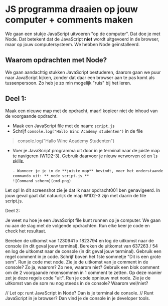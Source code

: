 # JS programma draaien op jouw computer + comments maken

We gaan een stukje JavaScript uitvoeren "op de computer". Dat doe je met Node. Dat betekent dat de JavaScript **niet** wordt uitgevoerd in de browser, maar op jouw computersysteem. We hebben Node geïnstalleerd.

## Waarom opdrachten met Node?

We gaan aandachtig stukken JavaScript bestuderen, daarom gaan we puur naar JavaScript kijken, zonder dat daar een browser aan te pas komt als tussenpersoon. Zo heb je zo min mogelijk "ruis" bij het leren.

## Deel 1:

Maak een nieuwe map met de opdracht, maar! kopieer niet de inhoud van de voorgaande opdracht.

- Maak een JavaScript file met de naam: `script.js`
- Schrijf `console.log("Hallo Winc Academy studenten")` in de file

> console.log("Hallo Winc Academy Studenten")

- Voer je JavaScript programma uit door in je terminal naar de juiste map te navigeren (W1D2-3). Gebruik daarvoor je nieuw verworven `cd` en `ls` skills.

      - Wanneer je je in de **juiste map** bevindt, voer het onderstaande commando uit: **_node script.js_**
      ![Command scherm](cmd.png)

Let op! In dit screenshot zie je dat ik naar opdracht001 ben genavigeerd. In jouw geval gaat dat natuurlijk de map W1D2-3 zijn met daarin de file script.js.

Deel 2:

Je weet nu hoe je een JavaScript file kunt runnen op je computer. We gaan nu aan de slag met de volgende opdrachten. Run elke keer je code en check het resultaat.

Bereken de uitkomst van 1230941 x 1823794 en log de uitkomst naar de console (in dit geval jouw terminal).
Bereken de uitkomst van 637263 / 54 en log de uitkomst naar de console (in dit geval jouw terminal).
Gebruik een regel comment in je code. Schrijf boven het 1ste sommetje "Dit is een grote som".
Run je code met node. Zie je de uitkomst van je comment in de console? Zo ja, waarom? Zo nee, waarom niet?
Gebruik een blok comment om de 2 voorgaande rekensommen in 1 comment te zetten. Op deze manier zet je deze regels code "uit".
Run je code opnieuw met node. Zie je de uitkomst van de som nu nog steeds in de console? Waarom wel/niet?

// Let op: runt JavaScript in Node? Dan is je terminal de console.
// Runt JavaScript in je browser? Dan vind je de console in je developer tools.
